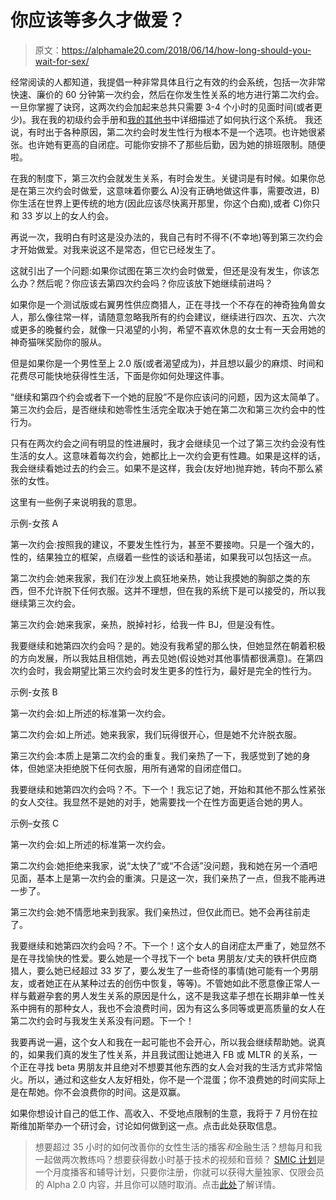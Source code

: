 # 你应该等多久才做爱？

> 原文：<https://alphamale20.com/2018/06/14/how-long-should-you-wait-for-sex/>

经常阅读的人都知道，我提倡一种非常具体且行之有效的约会系统，包括一次非常快速、廉价的 60 分钟第一次约会，然后在你发生性关系的地方进行第二次约会。一旦你掌握了诀窍，这两次约会加起来总共只需要 3-4 个小时的见面时间(或者更少)。我在我的初级约会手册和[我的其他书](http://www.alphamale20.net)中详细描述了如何执行这个系统。 我还说，有时出于各种原因，第二次约会时发生性行为根本不是一个选项。也许她很紧张。也许她有更高的自闭症。可能你安排不了那些后勤，因为她的排班限制。随便啦。

在我的制度下，第三次约会就发生关系，有时会发生。关键词是有时候。如果你总是在第三次约会时做爱，这意味着你要么 A)没有正确地做这件事，需要改进，B)你生活在世界上更传统的地方(因此应该尽快离开那里，你这个白痴),或者 C)你只和 33 岁以上的女人约会。

再说一次，我明白有时这是没办法的，我自己有时不得不(不幸地)等到第三次约会才开始做爱。对我来说这不是常态，但它已经发生了。

这就引出了一个问题:如果你试图在第三次约会时做爱，但还是没有发生，你该怎么办？然后呢？你应该去第四次约会吗？你应该放下她继续前进吗？

如果你是一个测试版或右翼男性供应商猎人，正在寻找一个不存在的神奇独角兽女人，那么像往常一样，请随意忽略我所有的约会建议，继续进行四次、五次、六次或更多的晚餐约会，就像一只渴望的小狗，希望不喜欢休息的女士有一天会用她的神奇猫咪奖励你的服从。

但是如果你是一个男性至上 2.0 版(或者渴望成为)，并且想以最少的麻烦、时间和花费尽可能快地获得性生活，下面是你如何处理这件事。

“继续和第四个约会或者下一个她的屁股”不是你应该问的问题，因为这太简单了。第三次约会后，是否继续和她零性生活完全取决于她在第二次和第三次约会中的性行为。

只有在两次约会之间有明显的性进展时，我才会继续见一个过了第三次约会没有性生活的女人。这意味着每次约会，她都比上一次约会更有性趣。如果是这样的话，我会继续看她过去的约会三。如果不是这样，我会(友好地)抛弃她，转向不那么紧张的女性。

这里有一些例子来说明我的意思。

示例-女孩 A

第一次约会:按照我的建议，不要发生性行为，甚至不要接吻。只是一个强大的，性的，结果独立的框架，点缀着一些性的谈话和基诺，如果我可以包括这一点。

第二次约会:她来我家，我们在沙发上疯狂地亲热，她让我摸她的胸部之类的东西，但不允许脱下任何衣服。这并不理想，但在我的系统下是可以接受的，所以我继续第三次约会。

第三次约会:她来我家，亲热，脱掉衬衫，给我一件 BJ，但是没有性。

我要继续和她第四次约会吗？是的。她没有我希望的那么快，但她显然在朝着积极的方向发展，所以我姑且相信她，再去见她(假设她对其他事情都很满意)。在第四次约会时，我会期望比第三次约会时发生更多的性行为，最好是完全的性行为。

示例-女孩 B

第一次约会:如上所述的标准第一次约会。

第二次约会:如上所述。她来我家，我们玩得很开心，但是她不允许脱衣服。

第三次约会:本质上是第二次约会的重复。我们亲热了一下，我感觉到了她的身体，但她坚决拒绝脱下任何衣服，用所有通常的自闭症借口。

我要继续和她第四次约会吗？不。下一个！我忘记了她，开始和其他不那么性紧张的女人交往。我显然不是她的对手，她需要找一个在性方面更适合她的男人。

示例–女孩 C

第一次约会:如上所述的标准第一次约会。

第二次约会:她拒绝来我家，说“太快了”或“不合适”没问题，我和她在另一个酒吧见面，基本上是第一次约会的重演。只是这一次，我们亲热了一点，但我不能再进一步了。

第三次约会:她不情愿地来到我家。我们亲热过，但仅此而已。她不会再往前走了。

我要继续和她第四次约会吗？不。下一个！这个女人的自闭症太严重了，她显然不是在寻找愉快的性爱。要么她是一个寻找下一个 beta 男朋友/丈夫的铁杆供应商猎人，要么她已经超过 33 岁了，要么发生了一些奇怪的事情(她可能有一个男朋友，或者她正在从某种过去的创伤中恢复，等等)。不管她如此不愿意像正常人一样与戴避孕套的男人发生关系的原因是什么，这不是我这辈子想在长期非单一性关系中拥有的那种女人，我也不会浪费时间，因为有这么多同等或更高质量的女人在第二次约会时与我发生关系没有问题。下一个！

我要再说一遍，这个女人和我在一起可能也不会开心，所以我会继续帮助她。说真的，如果我们真的发生了性关系，并且我试图让她进入 FB 或 MLTR 的关系，一个正在寻找 beta 男朋友并且绝对不想要其他东西的女人会对我的生活方式非常恼火。所以，通过和这些女人友好相处，你不是一个混蛋；你不浪费她的时间实际上是在帮她。你不会浪费你的时间。这是双赢。

如果你想设计自己的低工作、高收入、不受地点限制的生意，我将于 7 月份在拉斯维加斯举办一个研讨会，讨论如何做到这一点。点击此处获取信息。

> 想要超过 35 小时的如何改善你的女性生活的播客*和*金融生活？想每月和我一起做两次教练吗？想要获得数小时基于技术的视频和音频？ [SMIC 计划](https://alphamale20.kartra.com/page/vIL17)是一个月度播客和辅导计划，只要你注册，你就可以获得大量独家、仅限会员的 Alpha 2.0 内容，并且你可以随时取消。点击[此处](https://alphamale20.kartra.com/page/vIL17)了解详情。
> 
> 